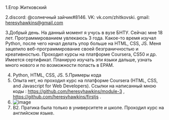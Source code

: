 1.Егор Житковский 

2.discord: @солнечный зайчик#8146. VK: vk.com/zhitkovski. gmail: heresyhawkins@gmail.com

3.Добрый день. На данный момент я учусь в вузе БНТУ. Сейчас мне 18 лет. Программированием увлекаюсь 3 года. Какое-то время изучал Python, после чего начал делать упор больше на HTML,
CSS, JS. Меня зацепило веб-программирование своей безграничностью и креативностью. Проходил курсы на платформе Coursera, CS50 и др. Имеется сертификат.
Планирую изучать эти языки дальше, узнать много нового и по возможности попасть в EPAM.

4. Python, HTML, CSS, JS.
5.Примеры кода
6. Опыта нет, но проходил курс на платформе Coursera (HTML, CSS, and Javascript for Web Developers). Ссылки на написанный мною коды : https://github.com/heresyhawkins/module-3 , https://github.com/heresyhawkins/firstjs . 
7. ![image](https://user-images.githubusercontent.com/71384988/134921213-adafefab-b7a3-4db1-882f-272a0f57d8b7.png)
8. B2. Пратика была только в университете и школе. Проходил курс на английском языке.
